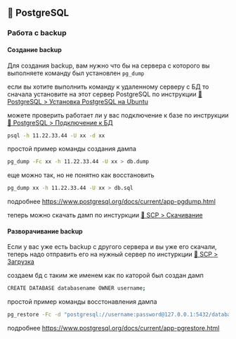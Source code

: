 ## 🐘 PostgreSQL

### Работа с backup

#### Создание backup

Для создания backup, вам нужно что бы на сервера с которого вы выполняете команду был установлен `pg_dump`

если вы хотите выполнить команду к удаленному серверу с БД то сначала установите на этот сервер PostgreSQL по инструкции [🐘 PostgreSQL > Установка PostgreSQL на Ubuntu](install.md)

можете проверить работает ли у вас подключение к базе по инструкции [🐘 PostgreSQL > Подключение к БД](connect.md)
```sh
psql -h 11.22.33.44 -U xx -d xx
```

простой пример команды создания дампа
```sh
pg_dump -Fc xx -h 11.22.33.44 -U xx > db.dump
```

еще можно так, но не понятно как восстановить
```sh
pg_dump xx -h 11.22.33.44 -U xx > db.sql
```

подробнее https://www.postgresql.org/docs/current/app-pgdump.html

теперь можно скачать дамп по инстуркции [🚚 SCP > Скачивание](../scp/download.md)

#### Разворачивание backup

Если у вас уже есть backup с другого сервера и вы уже его скачали, теперь надо отправить его на нужный сервер по инстуркции [🚚 SCP > Загрузка](../scp/upload.md)

создаем бд с таким же именем как по каторой был создан дамп
```sh
CREATE DATABASE databasename OWNER username;
```

простой пример команды восстонавления дампа
```sh
pg_restore -Fc -d "postgresql://username:password@127.0.0.1:5432/databasename" db.dump
```

подробнее https://www.postgresql.org/docs/current/app-pgrestore.html